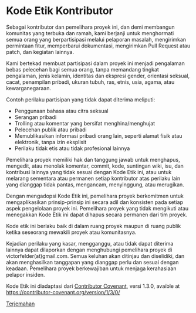 # Kode Etik Kontributor

Sebagai kontributor dan pemelihara proyek ini, dan demi membangun komunitas yang
terbuka dan ramah, kami berjanji untuk menghormati semua orang yang
berpartisipasi melalui pelaporan masalah, mengirimkan permintaan fitur,
memperbarui dokumentasi, mengirimkan Pull Request atau patch, dan kegiatan
lainnya.

Kami bertekad membuat partisipasi dalam proyek ini menjadi pengalaman bebas
pelecehan bagi semua orang, tanpa memandang tingkat pengalaman, jenis kelamin,
identitas dan ekspresi gender, orientasi seksual, cacat, penampilan pribadi,
ukuran tubuh, ras, etnis, usia, agama, atau kewarganegaraan.

Contoh perilaku partisipan yang tidak dapat diterima meliputi:

* Penggunaan bahasa atau citra seksual
* Serangan pribadi
* Trolling atau komentar yang bersifat menghina/menghujat
* Pelecehan publik atau pribadi
* Memublikasikan informasi pribadi orang lain, seperti alamat fisik atau elektronik, tanpa izin eksplisit
* Perilaku tidak etis atau tidak profesional lainnya

Pemelihara proyek memiliki hak dan tanggung jawab untuk menghapus, mengedit,
atau menolak komentar, commit, kode, suntingan wiki, isu, dan kontribusi lainnya
yang tidak sesuai dengan Kode Etik ini, atau untuk melarang sementara atau
permanen setiap kontributor atas perilaku lain yang dianggap tidak pantas,
mengancam, menyinggung, atau merugikan.

Dengan mengadopsi Kode Etik ini, pemelihara proyek berkomitmen untuk
mengaplikasikan prinsip-prinsip ini secara adil dan konsisten pada setiap aspek
pengelolaan proyek ini. Pemelihara proyek yang tidak mengikuti atau menegakkan
Kode Etik ini dapat dihapus secara permanen dari tim proyek.

Kode etik ini berlaku baik di dalam ruang proyek maupun di ruang publik
ketika seseorang mewakili proyek atau komunitasnya.

Kejadian perilaku yang kasar, mengganggu, atau tidak dapat diterima lainnya
dapat dilaporkan dengan menghubungi pemelihara proyek di victorfelder(at)gmail.com.
Semua keluhan akan ditinjau dan diselidiki, dan akan menghasilkan tanggapan yang
dianggap perlu dan sesuai dengan keadaan. Pemelihara proyek berkewajiban untuk
menjaga kerahasiaan pelapor insiden.

Kode Etik ini diadaptasi dari [Contributor Covenant][homepage],
versi 1.3.0, avaible at https://contributor-covenant.org/version/1/3/0/

[homepage]: https://contributor-covenant.org

[Terjemahan](README.md#nslations)
